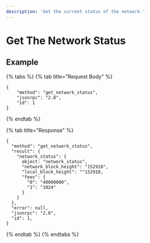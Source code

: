 ```yaml
---
description: 'Get the current status of the network.'
---
```


# Get The Network Status

## Example

{% tabs %}
{% tab title="Request Body" %}
```text
{
    "method": "get_network_status",
    "jsonrpc": "2.0",
    "id": 1
}
```
{% endtab %}

{% tab title="Response" %}
```text
{
  "method": "get_network_status",
  "result": {
    "network_status": {
      object: "network_status",
      "network_block_height": "152918",
      "local_block_height": ""152918,
      "fees": {
        "0": "40000000",
        "1": "1024"
      }
    }
  },
  "error": null,
  "jsonrpc": "2.0",
  "id": 1,
}
```
{% endtab %}
{% endtabs %}

